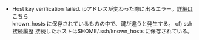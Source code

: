 + Host key verification failed.
  ipアドレスが変わった際に出るエラー。[詳細はこちら](https://qiita.com/hnw/items/0eeee62ce403b8d6a23c)<br>
  known_hosts に保存されているものの中で、鍵が違うと発生する。
cf) ssh 接続履歴
  接続したホストは$HOME/.ssh/known_hosts に保存されている。


